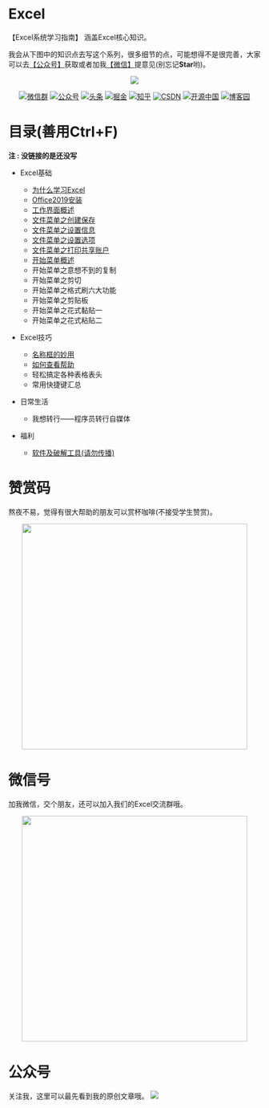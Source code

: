 # Excel
【Excel系统学习指南】 涵盖Excel核心知识。


我会从下图中的知识点去写这个系列，很多细节的点，可能想得不是很完善，大家可以去[【公众号】](#公众号)获取或者加我[【微信】](#微信)提意见(别忘记**Star**哟)。

<p align="center">
    <a href="https://github.com/hugogoos/Excel" target="_blank">
        <img src="https://tva1.sinaimg.cn/large/9f276dcbgy1gk9y59kcvhj20c80c8abr.jpg" width=""/>
    </a>
</p>


<p align="center">
  <a href="#微信"><img src="https://img.shields.io/badge/weChat-微信群-blue.svg" alt="微信群"></a>
  <a href="#公众号"><img src="https://img.shields.io/badge/公众号-亦心Excel-lightgrey.svg" alt="公众号"></a>
  <a href="https://www.toutiao.com/c/user/token/MS4wLjABAAAAglpgOCuXZXXyifatKX4HTiUdge6AS_TLNucazVkphrg/"><img src="https://img.shields.io/badge/toutiao-头条-9cf" alt="头条"></a>
  <a href="https://juejin.im/user/2330620383998413"><img src="https://img.shields.io/badge/juejin-掘金-blue.svg" alt="掘金"></a>
  <a href="https://www.zhihu.com/people/hugogoos"><img src="https://img.shields.io/badge/zhihu-知乎-informational" alt="知乎"></a>
  <a href="https://me.csdn.net/zhulianfang1991"><img src="https://img.shields.io/badge/csdn-CSDN-red.svg" alt="CSDN"></a>
  <a href="https://my.oschina.net/u/4767676"><img src="https://img.shields.io/badge/oschina-开源中国-green" alt="开源中国"></a>
  <a href="https://www.cnblogs.com/hugogoos"><img src="https://img.shields.io/badge/cnblogs-博客园-important.svg" alt="博客园"></a>
</p>

# 目录(善用Ctrl+F)

**注 : 没链接的是还没写**

- Excel基础

  - [为什么学习Excel](https://mp.weixin.qq.com/s/HVGlet7YHOgX22x_fsPg7g)
  - [Office2019安装](https://mp.weixin.qq.com/s/9GZFBB8B7w0JA_VdoJBp9w)
  - [工作界面概述](https://mp.weixin.qq.com/s/IrZXnvhrmgdXmyfpgUMYmA)
  - [文件菜单之创建保存](https://mp.weixin.qq.com/s/YvQ8gEd-ziBcVP8uZB1ovA)
  - [文件菜单之设置信息](https://mp.weixin.qq.com/s/uRwcXIeWLmCvoCzHVv0iEQ)
  - [文件菜单之设置选项](https://mp.weixin.qq.com/s/Gy890lX4bPLgyHgT-MbjYQ)
  - [文件菜单之打印共享账户](https://mp.weixin.qq.com/s/pwkUP6i9aV1aNsQR96hRIQ)
  - [开始菜单概述](https://mp.weixin.qq.com/s/7jCGsIoNs8eMhN_bf89o2g)
  - 开始菜单之意想不到的复制
  - 开始菜单之剪切
  - 开始菜单之格式刷六大功能
  - 开始菜单之剪贴板
  - 开始菜单之花式黏贴一
  - 开始菜单之花式粘贴二
  
- Excel技巧

  - [名称框的妙用](https://mp.weixin.qq.com/s/S0YI_Nq3c9nze5SlkoE2zw)
  - [如何查看帮助](https://mp.weixin.qq.com/s/udvURQB4LfnSBHCK7qF_UQ)
  - 轻松搞定各种表格表头
  - 常用快捷键汇总
  
- 日常生活
  
  - 我想转行——程序员转行自媒体


- 福利<a name="福利"></a>
  - [软件及破解工具(请勿传播)](https://github.com/hugogoos/Excel/blob/main/docs/%E8%B5%84%E6%96%99/%E8%BD%AF%E4%BB%B6.md)
  

# 赞赏码

熬夜不易，觉得有很大帮助的朋友可以赏杯咖啡(不接受学生赞赏)。
<p align="center">
    <img src="https://tva1.sinaimg.cn/large/9f276dcbgy1gk7d7hhblqj20st0st3ze.jpg" width="450px">
</p>


# 微信号

加我微信，交个朋友，还可以加入我们的Excel交流群哦。
<a name="微信"></a>

<p align="center">
    <img src="https://tva1.sinaimg.cn/large/9f276dcbgy1gk7gell6haj20e80e8aai.jpg" width="450px">
</p>

# 公众号

关注我，这里可以最先看到我的原创文章哦。
<a name="公众号"></a>
![](https://tva1.sinaimg.cn/large/9f276dcbgy1gk7g7uhxgcj215u0u01is.jpg)